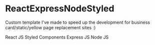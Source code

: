 # ReactExpressNodeStyled
Custom template I've made to speed up the development for business card/static/yellow page replacement sites :)

React JS
Styled Components
Express JS
Node JS
